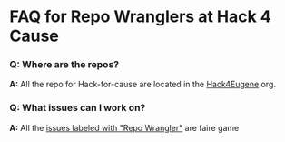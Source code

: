 # FAQ for Repo Wranglers at Hack 4 Cause

### Q: Where are the repos?
**A:** All the repo for Hack-for-cause are located in the [Hack4Eugene](https://github.com/Hack4Eugene) org.

### Q: What issues can I work on?
**A:** All the [issues labeled with "Repo Wrangler"](https://github.com/Hack4Eugene/hack-4-cause-2019-plan/labels/Repo%20Wrangler) are faire game




